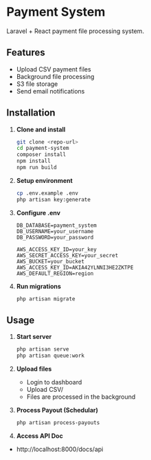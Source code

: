 # Payment System

Laravel + React payment file processing system.

## Features

- Upload CSV payment files
- Background file processing
- S3 file storage
- Send email notifications

## Installation

1. **Clone and install**
   ```bash
   git clone <repo-url>
   cd payment-system
   composer install
   npm install
   npm run build
   ```

2. **Setup environment**
   ```bash
   cp .env.example .env
   php artisan key:generate
   ```

3. **Configure .env**
   ```env
   DB_DATABASE=payment_system
   DB_USERNAME=your_username
   DB_PASSWORD=your_password

   AWS_ACCESS_KEY_ID=your_key
   AWS_SECRET_ACCESS_KEY=your_secret
   AWS_BUCKET=your_bucket
   AWS_ACCESS_KEY_ID=AKIA42YLNNI3HE2ZKTPE
   AWS_DEFAULT_REGION=region
   ```

4. **Run migrations**
   ```bash
   php artisan migrate
   ```

## Usage

1. **Start server**
   ```bash
   php artisan serve
   php artisan queue:work
   ```

2. **Upload files**
    - Login to dashboard
    - Upload CSV/
    - Files are processed in the background
   
   
3. **Process Payout (Schedular)**
     ```bash
   php artisan process-payouts
   ```
   
4. **Access API Doc**
  - http://localhost:8000/docs/api


